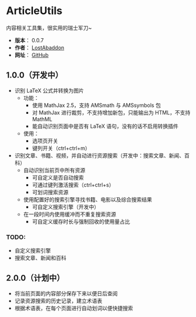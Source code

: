 # ArticleUtils

内容相关工具集，很实用的瑞士军刀~

- **版本**： 0.0.7
- **作者**： [LostAbaddon](mailto:lostabaddon@gmail.com)
- **网址**： [GitHub](https://github.com/LostAbaddon/ArticleUtils)

## 1.0.0（开发中）

-	识别 LaTeX 公式并转换为图片
	+	功能：
		*	使用 MathJax 2.5，支持 AMSmath 与 AMSsymbols 包
		*	对 MathJax 进行裁剪，不支持增加新包，只能输出为 HTML，不支持 MathML
		*	能自动识别页面中是否有 LaTeX 语句，没有的话不启用转换插件
	+	使用：
		*	选项页开关
		*	键列开关（ctrl+ctrl+m）
-	识别文章、书籍、视频，并自动进行资源搜索（开发中：搜索文章、新闻、百科）
	+	自动识别当前页中所有资源
		*	可自定义是否自动搜索
		*	可通过键列激活搜索（ctrl+ctrl+s）
		*	可划词搜索资源
	+	使用配置好的搜索引擎寻找书籍、电影以及综合搜索结果
		*	可自定义搜索引擎（开发中）
	+	在一段时间内使用缓冲而不重复搜索资源
		*	可自定义缓存时长与强制回收的使用量占比

### TODO:

-	自定义搜索引擎
-	搜索文章、新闻和百科

## 2.0.0（计划中）

-	将当前页面的内容部分保存下来以便日后查阅
-	记录资源搜索的历史记录，建立术语表
-	根据术语表，在每个页面进行自动划词以便快捷搜索